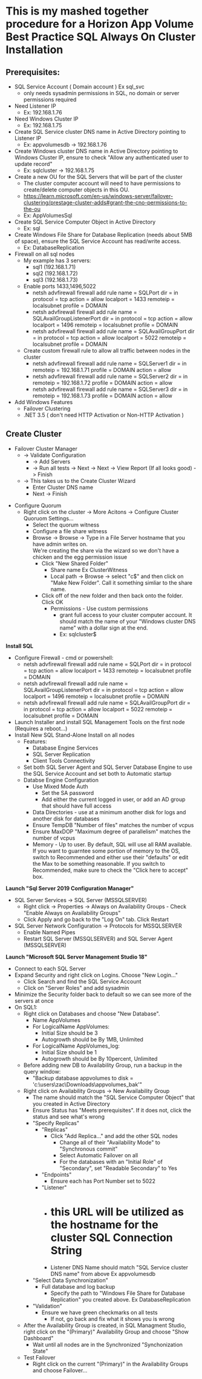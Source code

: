 # This is my mashed together procedure for a Horizon App Volume Best Practice SQL Always On Cluster Installation

## **Prerequisites**:

* SQL Service Account ( Domain account ) Ex sql_svc
  + only needs sysadmin permissions in SQL, no domain or server permissions required
* Need Listener IP 
  + Ex: 192.168.1.76
* Need Windows Cluster IP
  + Ex: 192.168.1.75
* Create SQL Service cluster DNS name in Active Directory pointing to Listener IP
  + Ex: appvolumesdb -> 192.168.1.76
* Create Windows cluster DNS name in Active Directory pointing to Windows Cluster IP, ensure to check "Allow any authenticated user to update record"
  + Ex: sqlcluster -> 192.168.1.75
* Create a new OU for the SQL Servers that will be part of the cluster
  + The cluster computer account will need to have permissions to create/delete computer objects in this OU.
  + https://learn.microsoft.com/en-us/windows-server/failover-clustering/prestage-cluster-adds#grant-the-cno-permissions-to-the-ou
  + Ex: AppVolumesSql
* Create SQL Service Computer Object in Active Directory
  + Ex: sql
* Create Windows File Share for Database Replication (needs about 5MB of space), ensure the SQL Service Account has read/write access.
  + Ex: DatabaseReplication
* Firewall on all sql nodes
  + My example has 3 servers:  
    * sql1 (192.168.1.71)
    * sql2 (192.168.1.72)
    * sql3 (192.168.1.73)
  + Enable ports 1433,1496,5022
    * netsh advfirewall firewall add rule name = SQLPort dir = in protocol = tcp action = allow localport = 1433 remoteip = localsubnet profile = DOMAIN
    * netsh advfirewall firewall add rule name = SQLAvailGroupListenerPort dir = in protocol = tcp action = allow localport = 1496 remoteip = localsubnet profile = DOMAIN
    * netsh advfirewall firewall add rule name = SQLAvailGroupPort dir = in protocol = tcp action = allow localport = 5022 remoteip = localsubnet profile = DOMAIN
  + Create custom firewall rule to allow all traffic between nodes in the cluster
    * netsh advfirewall firewall add rule name = SQLServer1 dir = in remoteip = 192.168.1.71 profile = DOMAIN action = allow
    * netsh advfirewall firewall add rule name = SQLServer2 dir = in remoteip = 192.168.1.72 profile = DOMAIN action = allow
    * netsh advfirewall firewall add rule name = SQLServer3 dir = in remoteip = 192.168.1.73 profile = DOMAIN action = allow
* Add Windows Features
  + Failover Clustering
  + .NET 3.5 ( don't need HTTP Activation or Non-HTTP Activation )

## **Create Cluster**
+ Failover Cluster Manager
  * -> Validate Configuration
    + -> Add Servers
    + -> Run all tests -> Next -> Next -> View Report (If all looks good) -> Finish
  * -> This takes us to the Create Cluster Wizard
    + Enter Cluster DNS name
    + Next -> Finish
 * Configure Quorum
   + Right click on the cluster -> More Acitons -> Configure Cluster Quoruom Settings...
     * Select the quorum witness
     * Configure a file share witness
     * Browse -> Browse -> Type in a File Server hostname that you have admin writes on.  
       We're creating the share via the wizard so we don't have a chicken and the egg permission issue
       + Click "New Shared Folder"
         * Share name Ex ClusterWitness
         * Local path -> Browse -> select "c$" and then click on "Make New Folder".  Call it something simliar to the share name.  
       + Click off of the new folder and then back onto the folder.  Click OK
         * Permissions - Use custom permissions
           + grant full access to your cluster computer account.  It should match the name of your "Windows cluster DNS name" with a dollar sign at the end.
           + Ex: sqlcluster$

**Install SQL**
* Configure Firewall - cmd or powershell:
  + netsh advfirewall firewall add rule name = SQLPort dir = in protocol = tcp action = allow localport = 1433 remoteip = localsubnet profile = DOMAIN
  + netsh advfirewall firewall add rule name = SQLAvailGroupListenerPort dir = in protocol = tcp action = allow localport = 1496 remoteip = localsubnet profile = DOMAIN
  + netsh advfirewall firewall add rule name = SQLAvailGroupPort dir = in protocol = tcp action = allow localport = 5022 remoteip = localsubnet profile = DOMAIN
* Launch Installer and install SQL Management Tools on the first node (Requires a reboot...)
* Install New SQL Stand-Alone Install on all nodes
  + Features:
     * Database Engine Services
     * SQL Server Replication
     * Client Tools Connectivity
  + Set both SQL Server Agent and SQL Server Database Engine to use the SQL Service Account and set both to Automatic startup
  + Databse Engine Configuration
     * Use Mixed Mode Auth
       + Set the SA password
       + Add either the current logged in user, or add an AD group that should have full access
     * Data Directories - use at a minimum another disk for logs and another disk for databases
     * Ensure TempDB "Number of files" matches the number of vcpus
     * Ensure MaxDOP "Maximum degree of parallelism" matches the number of vcpus
     * Memory - Up to user.  By default, SQL will use all RAM available.  If you want to guarntee some portion of memory to the OS, switch to Recommended and either use their "defaults" or edit the Max to be something reasonable.  If you switch to Recommended, make sure to check the "Click here to accept" box.


**Launch "Sql Server 2019 Configuration Manager"**
* SQL Server Services -> SQL Server (MSSQLSERVER)
  + Right click -> Properties -> Always on Availability Groups - Check "Enable Always on Availability Groups"
  + Click Apply and go back to the "Log On" tab.  Click Restart
* SQL Server Network Configuration -> Protocols for MSSQLSERVER
  + Enable Named Pipes
  + Restart SQL Server (MSSQLSERVER) and SQL Server Agent (MSSQLSERVER)


**Launch "Microsoft SQL Server Management Studio 18"**
  - Connect to each SQL Server
  - Expand Security and right click on Logins.  Choose "New Login..."
    - Click Search and find the SQL Service Account
    - Click on "Server Roles" and add sysadmin
  - Minimize the Security folder back to default so we can see more of the servers at once
  - On SQL1:
    - Right click on Databases and choose "New Database".
      - Name AppVolumes
      - For LogicalName AppVolumes:
        - Initial Size should be 3
        - Autogrowth should be By 1MB, Unlimited
      - For LogicalName AppVolumes_log:
        - Initial Size should be 1
        - Autogrowth should be By 10percent, Unlimited
    - Before adding new DB to Availability Group, run a backup in the query window:
      - "Backup database appvolumes to disk = 'c:\users\zac\Downloads\appvolumes_bak'"
    - Right click on Availability Groups -> New Availability Group
      - The name should match the "SQL Service Computer Object" that you created in Active Directory
      - Ensure Status has "Meets prerequisites".  If it does not, click the status and see what's wrong
      - "Specify Replicas"
        - "Replicas"
          - Click "Add Replica..." and add the other SQL nodes
            - Change all of their "Availability Mode" to "Synchronous commit"
            - Select Automatic Failover on all
            - For the databases with an "Initial Role" of "Secondary", set "Readable Secondary" to Yes
        - "Endpoints"
          - Ensure each has Port Number set to 5022
        - "Listener"
          - # this URL will be utilized as the hostname for the cluster SQL Connection String
          - Listener DNS Name should match "SQL Service cluster DNS name" from above Ex appvolumesdb
      - "Select Data Synchronization" 
        - Full database and log backup
          - Specify the path to "Windows File Share for Database Replication" you created above.  Ex DatabaseReplication
      - "Validation"
        - Ensure we have green checkmarks on all tests
          - If not, go back and fix what it shows you is wrong
    - After the Availability Group is created, in SQL Managment Studio, right click on the "(Primary)" Availability Group and choose "Show Dashboard"
      - Wait until all nodes are in the Synchronized "Synchonization State"
    - Test Failover
      - Right click on the current "(Primary)" in the Availability Groups and choose Failover...
